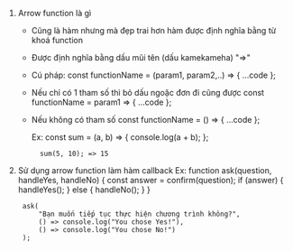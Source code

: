 1. Arrow function là gì
    + Cũng là hàm nhưng mà đẹp trai hơn hàm được định nghĩa bằng từ khoá function
    + Được định nghĩa bằng dấu mũi tên (dấu kamekameha) "=>"
    + Cú pháp:
        const functionName = (param1, param2,..) => {
            ...code
        };
    + Nếu chỉ có 1 tham số thì bỏ dấu ngoặc đơn đi cũng được
        const functionName = param1 => {
            ...code
        };
    + Nếu không có tham số
        const functionName = () => {
            ...code
        };

        Ex: 
            const sum = (a, b) => {
                console.log(a + b);
            };

            sum(5, 10); => 15
        
2. Sử dụng arrow function làm hàm callback
    Ex:
        function ask(question, handleYes, handleNo) {
            const answer = confirm(question);
            if (answer) {
                handleYes();
            } else {
                handleNo();
            }
        }

        ask(
            "Bạn muốn tiếp tục thực hiện chương trình không?",
            () => console.log("You chose Yes!"),
            () => console.log("You chose No!")
        );